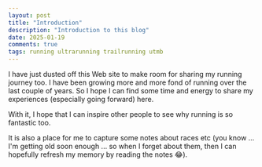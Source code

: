 ```yaml
---
layout: post
title: "Introduction"
description: "Introduction to this blog"
date: 2025-01-19
comments: true
tags: running ultrarunning trailrunning utmb
---
```


I have just dusted off this Web site to make room for sharing my running journey too. I have been growing more and more fond of running over the last couple of years. So I hope I can find some time and energy to share my experiences (especially going forward) here. 

With it, I hope that I can inspire other people to see why running is so fantastic too. 

It is also a place for me to capture some notes about races etc (you know ... I'm getting old soon enough ... so when I forget about them, then I can hopefully refresh my memory by reading the notes 😂).



